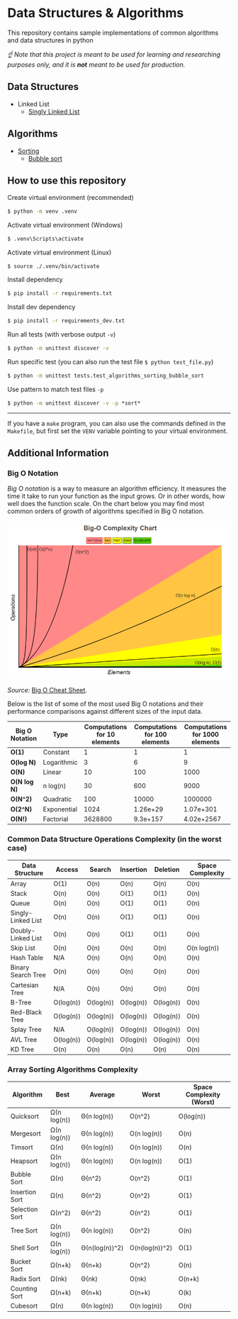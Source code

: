 # Data Structures & Algorithms 

This repository contains sample implementations of common algorithms and data structures in python

*☝ Note that this project is meant to be used for learning and researching purposes
only, and it is **not** meant to be used for production.*

## Data Structures

* Linked List
  * [Singly Linked List](src/data_structures/linked_list)

## Algorithms

* [Sorting](src/algorithms/sorting/)
  * [Bubble sort](src/algorithms/sorting/bubble_sort)

## How to use this repository
Create virtual environment (recommended)
```bat
$ python -m venv .venv
```
Activate virtual environment (Windows)
```bat
$ .venv\Scripts\activate
```
Activate virtual environment (Linux)
```batch
$ source ./.venv/bin/activate
```
Install dependency
```bat
$ pip install -r requirements.txt
```
Install dev dependency
```bat
$ pip install -r requirements_dev.txt
```
Run all tests (with verbose output `-v`)
```bat
$ python -m unittest discover -v
```
Run specific test (you can also run the test file `$ python test_file.py`)
```bat
$ python -m unittest tests.test_algorithms_sorting_bubble_sort
```
Use pattern to match test files `-p`
```bat
$ python -m unittest discover -v -p *sort*
```
___
If you have a `make` program, you can also use the commands defined in the `Makefile`, but first set the `VENV` variable pointing to your virtual environment.
## Additional Information

### Big O Notation

*Big O notation* is a way to measure an algorithm efficiency. It measures the time it take to run your function as the input grows. Or in other words, how well does the function scale. On the chart below you may find most common orders of growth of algorithms specified in Big O notation. 

![Big O graphs](./docs/bigO_complexity_chart.png)

*Source:* [Big O Cheat Sheet](http://bigocheatsheet.com/).

Below is the list of some of the most used Big O notations and their performance comparisons against different sizes of the input data.

| Big O Notation | Type        | Computations for 10 elements | Computations for 100 elements | Computations for 1000 elements  |
| -------------- | ----------- | ---------------------------- | ----------------------------- | ------------------------------- |
| **O(1)**       | Constant    | 1                            | 1                             | 1                               |
| **O(log N)**   | Logarithmic | 3                            | 6                             | 9                               |
| **O(N)**       | Linear      | 10                           | 100                           | 1000                            |
| **O(N log N)** | n log(n)    | 30                           | 600                           | 9000                            |
| **O(N^2)**     | Quadratic   | 100                          | 10000                         | 1000000                         |
| **O(2^N)**     | Exponential | 1024                         | 1.26e+29                      | 1.07e+301                       |
| **O(N!)**      | Factorial   | 3628800                      | 9.3e+157                      | 4.02e+2567                      |

### Common Data Structure Operations Complexity (in the worst case)

| Data Structure     | Access    | Search    | Insertion | Deletion  | Space Complexity |
|--------------------|-----------|-----------|-----------|-----------|------------------|
| Array              | O(1)      | O(n)      | O(n)      | O(n)      | O(n)             |
| Stack              | O(n)      | O(n)      | O(1)      | O(1)      | O(n)             |
| Queue              | O(n)      | O(n)      | O(1)      | O(1)      | O(n)             |
| Singly-Linked List | O(n)      | O(n)      | O(1)      | O(1)      | O(n)             |
| Doubly-Linked List | O(n)      | O(n)      | O(1)      | O(1)      | O(n)             |
| Skip List          | O(n)      | O(n)      | O(n)      | O(n)      | O(n log(n))      |
| Hash Table         | N/A       | O(n)      | O(n)      | O(n)      | O(n)             |
| Binary Search Tree | O(n)      | O(n)      | O(n)      | O(n)      | O(n)             |
| Cartesian Tree     | N/A       | O(n)      | O(n)      | O(n)      | O(n)             |
| B-Tree             | O(log(n)) | O(log(n)) | O(log(n)) | O(log(n)) | O(n)             |
| Red-Black Tree     | O(log(n)) | O(log(n)) | O(log(n)) | O(log(n)) | O(n)             |
| Splay Tree         | N/A       | O(log(n)) | O(log(n)) | O(log(n)) | O(n)             |
| AVL Tree           | O(log(n)) | O(log(n)) | O(log(n)) | O(log(n)) | O(n)             |
| KD Tree            | O(n)      | O(n)      | O(n)      | O(n)      | O(n)             |                |


### Array Sorting Algorithms Complexity

| Algorithm      | Best        | Average        | Worst          | Space Complexity (Worst) |
|----------------|-------------|----------------|----------------|--------------------------|
| Quicksort      | Ω(n log(n)) | Θ(n log(n))    | O(n^2)         | O(log(n))                |
| Mergesort      | Ω(n log(n)) | Θ(n log(n))    | O(n log(n))    | O(n)                     |
| Timsort        | Ω(n)        | Θ(n log(n))    | O(n log(n))    | O(n)                     |
| Heapsort       | Ω(n log(n)) | Θ(n log(n))    | O(n log(n))    | O(1)                     |
| Bubble Sort    | Ω(n)        | Θ(n^2)         | O(n^2)         | O(1)                     |
| Insertion Sort | Ω(n)        | Θ(n^2)         | O(n^2)         | O(1)                     |
| Selection Sort | Ω(n^2)      | Θ(n^2)         | O(n^2)         | O(1)                     |
| Tree Sort      | Ω(n log(n)) | Θ(n log(n))    | O(n^2)         | O(n)                     |
| Shell Sort     | Ω(n log(n)) | Θ(n(log(n))^2) | O(n(log(n))^2) | O(1)                     |
| Bucket Sort    | Ω(n+k)      | Θ(n+k)         | O(n^2)         | O(n)                     |
| Radix Sort     | Ω(nk)       | Θ(nk)          | O(nk)          | O(n+k)                   |
| Counting Sort  | Ω(n+k)      | Θ(n+k)         | O(n+k)         | O(k)                     |
| Cubesort       | Ω(n)        | Θ(n log(n))    | O(n log(n))    | O(n)                     |